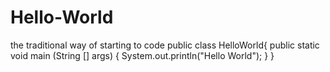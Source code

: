 # Hello-World
the traditional way of starting to code
public class HelloWorld{
  public static void main (String [] args) {
    System.out.println("Hello World");
  }
}

